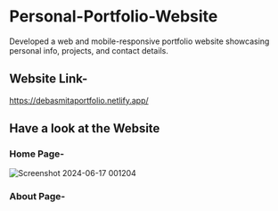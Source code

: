 # Personal-Portfolio-Website
Developed a web and mobile-responsive portfolio website showcasing personal info, projects, and contact details.

## Website Link-
https://debasmitaportfolio.netlify.app/

## Have a look at the Website 
### Home Page-

![Screenshot 2024-06-17 001204](https://github.com/Debasmita-mondal/Personal-Portfolio-Website/assets/93224746/5b0f5f69-f275-4e0e-84fb-6aaa17f49e8b)

### About Page-

